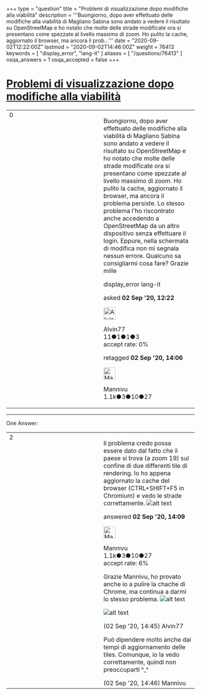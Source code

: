 +++
type = "question"
title = "Problemi di visualizzazione dopo modifiche alla viabilità"
description = '''Buongiorno, dopo aver effettuato delle modifiche alla viabilità di Magliano Sabina sono andato a vedere il risultato su OpenStreetMap e ho notato che molte delle strade modificate ora si presentano come spezzate al livello massimo di zoom. Ho pulito la cache, aggiornato il browser, ma ancora il prob...'''
date = "2020-09-02T12:22:00Z"
lastmod = "2020-09-02T14:46:00Z"
weight = 76413
keywords = [ "display_error", "lang-it" ]
aliases = [ "/questions/76413" ]
osqa_answers = 1
osqa_accepted = false
+++

<div class="headNormal">

# [Problemi di visualizzazione dopo modifiche alla viabilità](/questions/76413/problemi-di-visualizzazione-dopo-modifiche-alla-viabilita)

</div>

<div id="main-body">

<div id="askform">

<table id="question-table" style="width:100%;">
<colgroup>
<col style="width: 50%" />
<col style="width: 50%" />
</colgroup>
<tbody>
<tr>
<td style="width: 30px; vertical-align: top"><div class="vote-buttons">
<span id="post-76413-upvote" class="ajax-command post-vote up" rel="nofollow" title="I like this post (click again to cancel)"> </span>
<div id="post-76413-score" class="post-score" title="current number of votes">
0
</div>
<span id="post-76413-downvote" class="ajax-command post-vote down" rel="nofollow" title="I dont like this post (click again to cancel)"> </span> <span id="favorite-mark" class="ajax-command favorite-mark" rel="nofollow" title="mark/unmark this question as favorite (click again to cancel)"> </span>
<div id="favorite-count" class="favorite-count">
&#10;</div>
</div></td>
<td><div id="item-right">
<div class="question-body">
<p>Buongiorno, dopo aver effettuato delle modifiche alla viabilità di Magliano Sabina sono andato a vedere il risultato su OpenStreetMap e ho notato che molte delle strade modificate ora si presentano come spezzate al livello massimo di zoom. Ho pulito la cache, aggiornato il browser, ma ancora il problema persiste. Lo stesso problema l'ho riscontrato anche accedendo a OpenStreetMap da un altro dispositivo senza effettuare il login. Eppure, nella schermata di modifica non mi segnala nessun errore. Qualcuno sa consigliarmi cosa fare? Grazie mille</p>
</div>
<div id="question-tags" class="tags-container tags">
<span class="post-tag tag-link-display_error" rel="tag" title="see questions tagged &#39;display_error&#39;">display_error</span> <span class="post-tag tag-link-lang-it" rel="tag" title="see questions tagged &#39;lang-it&#39;">lang-it</span>
</div>
<div id="question-controls" class="post-controls">
&#10;</div>
<div class="post-update-info-container">
<div class="post-update-info post-update-info-user">
<p>asked <strong>02 Sep '20, 12:22</strong></p>
<img src="https://secure.gravatar.com/avatar/d876d3fd5a4d8420ad536ed587a67372?s=32&amp;d=identicon&amp;r=g" class="gravatar" width="32" height="32" alt="Alvin77&#39;s gravatar image" />
<p><span>Alvin77</span><br />
<span class="score" title="11 reputation points">11</span><span title="1 badges"><span class="badge1">●</span><span class="badgecount">1</span></span><span title="1 badges"><span class="silver">●</span><span class="badgecount">1</span></span><span title="3 badges"><span class="bronze">●</span><span class="badgecount">3</span></span><br />
<span class="accept_rate" title="Rate of the user&#39;s accepted answers">accept rate:</span> <span title="Alvin77 has no accepted answers">0%</span></p>
</div>
<div class="post-update-info post-update-info-edited">
<p><span> retagged <strong>02 Sep '20, 14:06</strong> </span></p>
<img src="https://secure.gravatar.com/avatar/e3dbac44db8deb4b09af6e6df914de1a?s=32&amp;d=identicon&amp;r=g" class="gravatar" width="32" height="32" alt="Mannivu&#39;s gravatar image" />
<p><span>Mannivu</span><br />
<span class="score" title="1084 reputation points"><span>1.1k</span></span><span title="3 badges"><span class="badge1">●</span><span class="badgecount">3</span></span><span title="10 badges"><span class="silver">●</span><span class="badgecount">10</span></span><span title="27 badges"><span class="bronze">●</span><span class="badgecount">27</span></span></p>
</div>
</div>
<div id="comments-container-76413" class="comments-container">
&#10;</div>
<div id="comment-tools-76413" class="comment-tools">
&#10;</div>
<div class="clear">
&#10;</div>
<div id="comment-76413-form-container" class="comment-form-container">
&#10;</div>
<div class="clear">
&#10;</div>
</div></td>
</tr>
</tbody>
</table>

------------------------------------------------------------------------

<div class="tabBar">

<span id="sort-top"></span>

<div class="headQuestions">

One Answer:

</div>

</div>

<span id="76415"></span>

<div id="answer-container-76415" class="answer">

<table style="width:100%;">
<colgroup>
<col style="width: 50%" />
<col style="width: 50%" />
</colgroup>
<tbody>
<tr>
<td style="width: 30px; vertical-align: top"><div class="vote-buttons">
<span id="post-76415-upvote" class="ajax-command post-vote up" rel="nofollow" title="I like this post (click again to cancel)"> </span>
<div id="post-76415-score" class="post-score" title="current number of votes">
2
</div>
<span id="post-76415-downvote" class="ajax-command post-vote down" rel="nofollow" title="I dont like this post (click again to cancel)"> </span>
</div></td>
<td><div class="item-right">
<div class="answer-body">
<p>Il problema credo possa essere dato dal fatto che il paese si trova (a zoom 19) sul confine di due differenti tile di rendering. Io ho appena aggiornato la cache del browser (CTRL+SHIFT+F5 in Chromium) e vedo le strade correttamente. <img src="/upfiles/Immagine_H35TGMW.png" alt="alt text" /></p>
</div>
<div class="answer-controls post-controls">
&#10;</div>
<div class="post-update-info-container">
<div class="post-update-info post-update-info-user">
<p>answered <strong>02 Sep '20, 14:09</strong></p>
<img src="https://secure.gravatar.com/avatar/e3dbac44db8deb4b09af6e6df914de1a?s=32&amp;d=identicon&amp;r=g" class="gravatar" width="32" height="32" alt="Mannivu&#39;s gravatar image" />
<p><span>Mannivu</span><br />
<span class="score" title="1084 reputation points"><span>1.1k</span></span><span title="3 badges"><span class="badge1">●</span><span class="badgecount">3</span></span><span title="10 badges"><span class="silver">●</span><span class="badgecount">10</span></span><span title="27 badges"><span class="bronze">●</span><span class="badgecount">27</span></span><br />
<span class="accept_rate" title="Rate of the user&#39;s accepted answers">accept rate:</span> <span title="Mannivu has 3 accepted answers">6%</span></p>
</img>
</div>
</div>
<div id="comments-container-76415" class="comments-container">
<span id="76416"></span>
<div id="comment-76416" class="comment">
<div id="post-76416-score" class="comment-score">
&#10;</div>
<div class="comment-text">
<p>Grazie Mannivu, ho provato anche io a pulire la chache di Chrome, ma continua a darmi lo stesso problema. <img src="/upfiles/Screenshot_(5).png" alt="alt text" /></p>
<p><img src="/upfiles/Screenshot_(5).png" alt="alt text" /></p>
</div>
<div id="comment-76416-info" class="comment-info">
<span class="comment-age">(02 Sep '20, 14:45)</span> <span class="comment-user userinfo">Alvin77</span>
</div>
</div>
<span id="76417"></span>
<div id="comment-76417" class="comment">
<div id="post-76417-score" class="comment-score">
&#10;</div>
<div class="comment-text">
<p>Può dipendere molto anche dai tempi di aggiornamento delle tiles. Comunque, io la vedo correttamente, quindi non preoccuparti ^_^</p>
</div>
<div id="comment-76417-info" class="comment-info">
<span class="comment-age">(02 Sep '20, 14:46)</span> <span class="comment-user userinfo">Mannivu</span>
</div>
</div>
</div>
<div id="comment-tools-76415" class="comment-tools">
&#10;</div>
<div class="clear">
&#10;</div>
<div id="comment-76415-form-container" class="comment-form-container">
&#10;</div>
<div class="clear">
&#10;</div>
</div></td>
</tr>
</tbody>
</table>

</div>

<div class="paginator-container-left">

</div>

</div>

</div>

